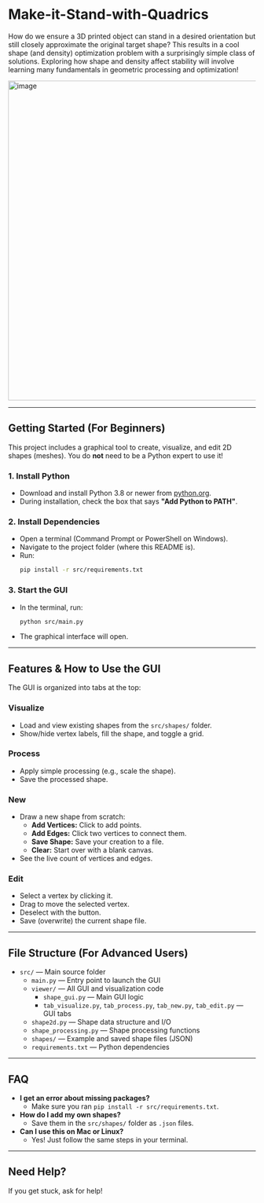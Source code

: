 # Make-it-Stand-with-Quadrics

How do we ensure a 3D printed object can stand in a desired orientation but still closely approximate the original target shape?
This results in a cool shape (and density) optimization problem with a surprisingly simple class of solutions. Exploring how shape and
density affect stability will involve learning many fundamentals in geometric processing and optimization!

<img width="1046" height="651" alt="image" src="https://github.com/user-attachments/assets/9e75da11-f043-4b57-809d-cfd658a6c8bd" />

---

## Getting Started (For Beginners)

This project includes a graphical tool to create, visualize, and edit 2D shapes (meshes). You do **not** need to be a Python expert to use it!

### 1. Install Python

- Download and install Python 3.8 or newer from [python.org](https://www.python.org/downloads/).
- During installation, check the box that says **"Add Python to PATH"**.

### 2. Install Dependencies

- Open a terminal (Command Prompt or PowerShell on Windows).
- Navigate to the project folder (where this README is).
- Run:
  ```sh
  pip install -r src/requirements.txt
  ```

### 3. Start the GUI

- In the terminal, run:
  ```sh
  python src/main.py
  ```
- The graphical interface will open.

---

## Features & How to Use the GUI

The GUI is organized into tabs at the top:

### **Visualize**

- Load and view existing shapes from the `src/shapes/` folder.
- Show/hide vertex labels, fill the shape, and toggle a grid.

### **Process**

- Apply simple processing (e.g., scale the shape).
- Save the processed shape.

### **New**

- Draw a new shape from scratch:
  - **Add Vertices:** Click to add points.
  - **Add Edges:** Click two vertices to connect them.
  - **Save Shape:** Save your creation to a file.
  - **Clear:** Start over with a blank canvas.
- See the live count of vertices and edges.

### **Edit**

- Select a vertex by clicking it.
- Drag to move the selected vertex.
- Deselect with the button.
- Save (overwrite) the current shape file.

---

## File Structure (For Advanced Users)

- `src/` — Main source folder
  - `main.py` — Entry point to launch the GUI
  - `viewer/` — All GUI and visualization code
    - `shape_gui.py` — Main GUI logic
    - `tab_visualize.py`, `tab_process.py`, `tab_new.py`, `tab_edit.py` — GUI tabs
  - `shape2d.py` — Shape data structure and I/O
  - `shape_processing.py` — Shape processing functions
  - `shapes/` — Example and saved shape files (JSON)
  - `requirements.txt` — Python dependencies

---

## FAQ

- **I get an error about missing packages?**
  - Make sure you ran `pip install -r src/requirements.txt`.
- **How do I add my own shapes?**
  - Save them in the `src/shapes/` folder as `.json` files.
- **Can I use this on Mac or Linux?**
  - Yes! Just follow the same steps in your terminal.

---

## Need Help?

If you get stuck, ask for help!
